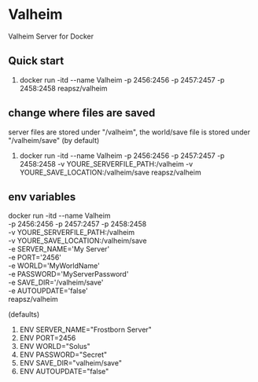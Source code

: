 # Valheim
Valheim Server for Docker

## Quick start
1. docker run -itd --name Valheim -p 2456:2456 -p 2457:2457 -p 2458:2458 reapsz/valheim

## change where files are saved
server files are stored under "/valheim", the world/save file is stored under "/valheim/save" (by default)

1. docker run -itd --name Valheim -p 2456:2456 -p 2457:2457 -p 2458:2458 -v YOURE_SERVERFILE_PATH:/valheim -v YOURE_SAVE_LOCATION:/valheim/save reapsz/valheim

## env variables

docker run -itd --name Valheim \
   -p 2456:2456 -p 2457:2457 -p 2458:2458 \
   -v YOURE_SERVERFILE_PATH:/valheim \
   -v YOURE_SAVE_LOCATION:/valheim/save \
   -e SERVER_NAME='My Server' \
   -e PORT='2456' \
   -e WORLD='MyWorldName' \
   -e PASSWORD='MyServerPassword' \
   -e SAVE_DIR='/valheim/save' \
   -e AUTOUPDATE='false' \
   reapsz/valheim

(defaults)

1. ENV SERVER_NAME="Frostborn Server"
2. ENV PORT=2456
3. ENV WORLD="Solus"
4. ENV PASSWORD="Secret"
5. ENV SAVE_DIR="valheim/save"
6. ENV AUTOUPDATE="false"
